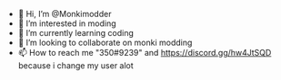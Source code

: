 - 👋 Hi, I’m @Monkimodder
- 👀 I’m interested in moding
- 🌱 I’m currently learning coding
- 💞️ I’m looking to collaborate on monki modding
- 📫 How to reach me "350#9239" and https://discord.gg/hw4JtSQD because i change my user alot

<!---
Monkimodder/Monkimodder is a ✨ special ✨ repository because its `README.md` (this file) appears on your GitHub profile.
You can click the Preview link to take a look at your changes.
--->
